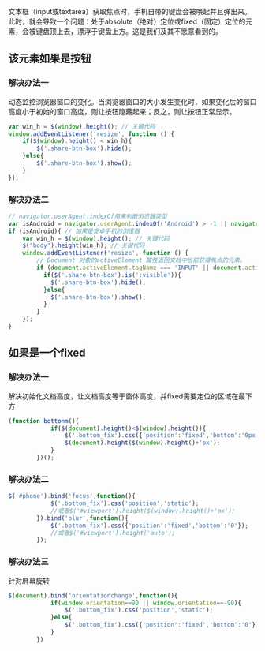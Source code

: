 文本框（input或textarea）获取焦点时，手机自带的键盘会被唤起并且弹出来。 
此时，就会导致一个问题：处于absolute（绝对）定位或fixed（固定）定位的元素，会被键盘顶上去，漂浮于键盘上方。这是我们及其不愿意看到的。
## 该元素如果是按钮
### 解决办法一
动态监控浏览器窗口的变化。当浏览器窗口的大小发生变化时，如果变化后的窗口高度小于初始的窗口高度，则让按钮隐藏起来；反之，则让按钮正常显示。

```javascript
var win_h = $(window).height(); // 关键代码
window.addEventListener('resize', function () {
    if($(window).height() < win_h){
        $('.share-btn-box').hide();
    }else{
        $('.share-btn-box').show();
    }
});
```

### 解决办法二 


```JavaScript
// navigator.userAgent.indexOf用来判断浏览器类型
var isAndroid = navigator.userAgent.indexOf('Android') > -1 || navigator.userAgent.indexOf('Adr') > -1;
if (isAndroid){ // 如果是安卓手机的浏览器
    var win_h = $(window).height(); // 关键代码
    $("body").height(win_h); // 关键代码
    window.addEventListener('resize', function () {
        // Document 对象的activeElement 属性返回文档中当前获得焦点的元素。
        if (document.activeElement.tagName === 'INPUT' || document.activeElement.tagName === 'TEXTAREA') {
          if($('.share-btn-box').is(':visible')){
            $('.share-btn-box').hide();
          }else{
            $('.share-btn-box').show();
          }
        }
    });
}
```

## 如果是一个fixed

### 解决办法一

解决初始化文档高度，让文档高度等于窗体高度，并fixed需要定位的区域在最下方

```JavaScript
(function bottonm(){
			if($(document).height()<$(window).height()){
				$('.bottom_fix').css({'position':'fixed','bottom':'0px'});
				$(document).height($(window).height()+'px');
			}
		})();

```

### 解决办法二

```javascript
$('#phone').bind('focus',function(){
			$('.bottom_fix').css('position','static');
			//或者$('#viewport').height($(window).height()+'px');
		}).bind('blur',function(){
			$('.bottom_fix').css({'position':'fixed','bottom':'0'});
			//或者$('#viewport').height('auto');
		});
```

### 解决办法三
针对屏幕旋转
```javascript
$(document).bind('orientationchange',function(){
			if(window.orientation==90 || window.orientation==-90){
				$('.bottom_fix').css('position','static');
			}else{
				$('.bottom_fix').css({'position':'fixed','bottom':'0'});
			}
		})
```
